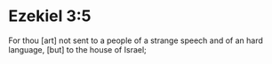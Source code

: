 # Ezekiel 3:5

For thou [art] not sent to a people of a strange speech and of an hard language, [but] to the house of Israel;